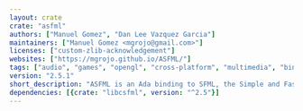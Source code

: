 ```yaml
---
layout: crate
crate: "asfml"
authors: ["Manuel Gomez", "Dan Lee Vazquez Garcia"]
maintainers: ["Manuel Gomez <mgrojo@gmail.com>"]
licenses: ["custom-zlib-acknowledgement"]
websites: ["https://mgrojo.github.io/ASFML/"]
tags: ["audio", "games", "opengl", "cross-platform", "multimedia", "binding", "graphics", "sfml"]
version: "2.5.1"
short_description: "ASFML is an Ada binding to SFML, the Simple and Fast Multimedia Library"
dependencies: [{crate: "libcsfml", version: "^2.5"}]
---
```



